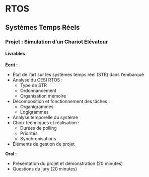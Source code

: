 # RTOS

## Systèmes Temps Réels

### Projet : Simulation d’un Chariot Élévateur

#### Livrables

**Écrit :**
- État de l’art sur les systèmes temps réel (STR) dans l’embarqué
- Analyse du CESI RTOS :
    - Type de STR
    - Ordonnancement
    - Organisation mémoire
- Décomposition et fonctionnement des tâches :
    - Organigrammes
    - Logigrammes
- Analyse temporelle du système
- Choix techniques et réalisation :
    - Durées de polling
    - Priorités
    - Synchronisations
- Éléments de gestion de projet

**Oral :**
- Présentation du projet et démonstration (20 minutes)
- Questions du jury (20 minutes)